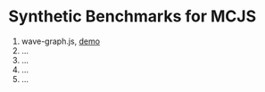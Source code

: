 # Synthetic Benchmarks for MCJS

1) wave-graph.js, [demo](http://js1k.com/2010-first/demo/154)
2) ...
3) ...
4) ...
5) ...
